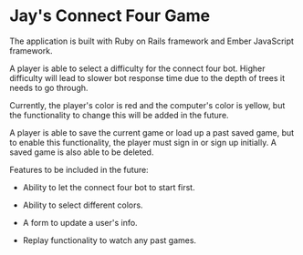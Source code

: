 # Jay's Connect Four Game

The application is built with Ruby on Rails framework and Ember JavaScript framework.

A player is able to select a difficulty for the connect four bot.
Higher difficulty will lead to slower bot response time due to the depth of trees it needs to go through.

Currently, the player's color is red and the computer's color is yellow,
but the functionality to change this will be added in the future.

A player is able to save the current game or load up a past saved game,
but to enable this functionality, the player must sign in or sign up initially.
A saved game is also able to be deleted.

Features to be included in the future:

* Ability to let the connect four bot to start first.

* Ability to select different colors.

* A form to update a user's info.

* Replay functionality to watch any past games.